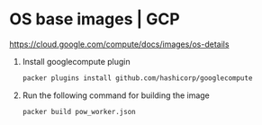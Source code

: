 # OS base images | GCP

https://cloud.google.com/compute/docs/images/os-details

1.  Install googlecompute plugin

    ```bash
    packer plugins install github.com/hashicorp/googlecompute
    ```

2.  Run the following command for building the image

    ```bash
    packer build pow_worker.json
    ```
